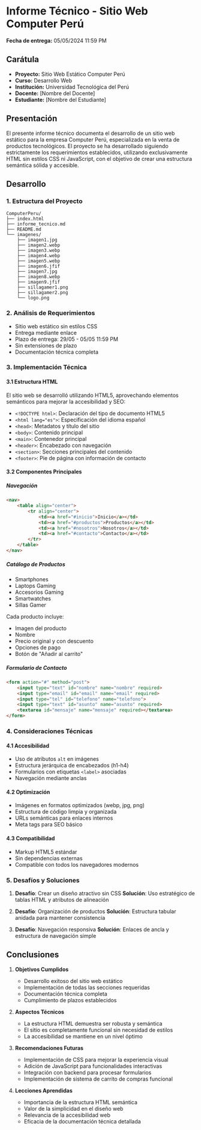 # Informe Técnico - Sitio Web Computer Perú
**Fecha de entrega:** 05/05/2024 11:59 PM

## Carátula
- **Proyecto:** Sitio Web Estático Computer Perú
- **Curso:** Desarrollo Web
- **Institución:** Universidad Tecnológica del Perú
- **Docente:** [Nombre del Docente]
- **Estudiante:** [Nombre del Estudiante]

## Presentación
El presente informe técnico documenta el desarrollo de un sitio web estático para la empresa Computer Perú, especializada en la venta de productos tecnológicos. El proyecto se ha desarrollado siguiendo estrictamente los requerimientos establecidos, utilizando exclusivamente HTML sin estilos CSS ni JavaScript, con el objetivo de crear una estructura semántica sólida y accesible.

## Desarrollo

### 1. Estructura del Proyecto
```
ComputerPeru/
├── index.html
├── informe_tecnico.md
├── README.md
└── imagenes/
    ├── imagen1.jpg
    ├── imagen2.webp
    ├── imagen3.webp
    ├── imagen4.webp 
    ├── imagen5.webp
    ├── imagen6.jfif
    ├── imagen7.jpg
    ├── imagen8.webp
    ├── imagen9.jfif
    ├── sillagamer1.png
    ├── sillagamer2.png
    └── logo.png
```

### 2. Análisis de Requerimientos
- Sitio web estático sin estilos CSS
- Entrega mediante enlace
- Plazo de entrega: 29/05 - 05/05 11:59 PM
- Sin extensiones de plazo
- Documentación técnica completa

### 3. Implementación Técnica

#### 3.1 Estructura HTML
El sitio web se desarrolló utilizando HTML5, aprovechando elementos semánticos para mejorar la accesibilidad y SEO:

- `<!DOCTYPE html>`: Declaración del tipo de documento HTML5
- `<html lang="es">`: Especificación del idioma español
- `<head>`: Metadatos y título del sitio
- `<body>`: Contenido principal
- `<main>`: Contenedor principal
- `<header>`: Encabezado con navegación
- `<section>`: Secciones principales del contenido
- `<footer>`: Pie de página con información de contacto

#### 3.2 Componentes Principales

##### Navegación
```html
<nav>
    <table align="center">
        <tr align="center">
            <td><a href="#inicio">Inicio</a></td>
            <td><a href="#productos">Productos</a></td>
            <td><a href="#nosotros">Nosotros</a></td>
            <td><a href="#contacto">Contacto</a></td>
        </tr>
    </table>
</nav>
```

##### Catálogo de Productos
- Smartphones
- Laptops Gaming
- Accesorios Gaming
- Smartwatches
- Sillas Gamer

Cada producto incluye:
- Imagen del producto
- Nombre
- Precio original y con descuento
- Opciones de pago
- Botón de "Añadir al carrito"

##### Formulario de Contacto
```html
<form action="#" method="post">
    <input type="text" id="nombre" name="nombre" required>
    <input type="email" id="email" name="email" required>
    <input type="tel" id="telefono" name="telefono">
    <input type="text" id="asunto" name="asunto" required>
    <textarea id="mensaje" name="mensaje" required></textarea>
</form>
```

### 4. Consideraciones Técnicas

#### 4.1 Accesibilidad
- Uso de atributos `alt` en imágenes
- Estructura jerárquica de encabezados (h1-h4)
- Formularios con etiquetas `<label>` asociadas
- Navegación mediante anclas

#### 4.2 Optimización
- Imágenes en formatos optimizados (webp, jpg, png)
- Estructura de código limpia y organizada
- URLs semánticas para enlaces internos
- Meta tags para SEO básico

#### 4.3 Compatibilidad
- Markup HTML5 estándar
- Sin dependencias externas
- Compatible con todos los navegadores modernos

### 5. Desafíos y Soluciones
1. **Desafío**: Crear un diseño atractivo sin CSS
   **Solución**: Uso estratégico de tablas HTML y atributos de alineación

2. **Desafío**: Organización de productos
   **Solución**: Estructura tabular anidada para mantener consistencia

3. **Desafío**: Navegación responsiva
   **Solución**: Enlaces de ancla y estructura de navegación simple

## Conclusiones

1. **Objetivos Cumplidos**
   - Desarrollo exitoso del sitio web estático
   - Implementación de todas las secciones requeridas
   - Documentación técnica completa
   - Cumplimiento de plazos establecidos

2. **Aspectos Técnicos**
   - La estructura HTML demuestra ser robusta y semántica
   - El sitio es completamente funcional sin necesidad de estilos
   - La accesibilidad se mantiene en un nivel óptimo

3. **Recomendaciones Futuras**
   - Implementación de CSS para mejorar la experiencia visual
   - Adición de JavaScript para funcionalidades interactivas
   - Integración con backend para procesar formularios
   - Implementación de sistema de carrito de compras funcional

4. **Lecciones Aprendidas**
   - Importancia de la estructura HTML semántica
   - Valor de la simplicidad en el diseño web
   - Relevancia de la accesibilidad web
   - Eficacia de la documentación técnica detallada 